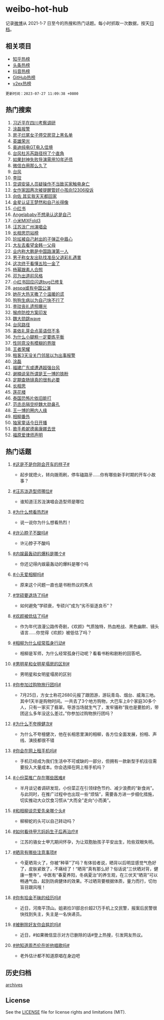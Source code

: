 # weibo-hot-hub

记录[微博](https://www.weibo.com)从 2021-1-7 日至今的热搜和热门话题。每小时抓取一次数据，按天[归档](archives)。

## 相关项目

- [知乎热榜](https://github.com/lonnyzhang423/zhihu-hot-hub)
- [头条热榜](https://github.com/lonnyzhang423/toutiao-hot-hub)
- [抖音热榜](https://github.com/lonnyzhang423/douyin-hot-hub)
- [GitHub热榜](https://github.com/lonnyzhang423/github-hot-hub)
- [v2ex热榜](https://github.com/lonnyzhang423/v2ex-hot-hub)


`更新时间：2023-07-27 11:09:38 +0800`

## 热门搜索

1. [习近平在四川考察调研](https://m.weibo.cn/search?containerid=100103type%3D1%26t%3D10%26q%3D%23%E4%B9%A0%E8%BF%91%E5%B9%B3%E5%9C%A8%E5%9B%9B%E5%B7%9D%E8%80%83%E5%AF%9F%E8%B0%83%E7%A0%94%23&stream_entry_id=51&isnewpage=1&extparam=seat%3D1%26stream_entry_id%3D51%26dgr%3D0%26c_type%3D51%26pos%3D0%26filter_type%3Drealtimehot%26cate%3D10103%26display_time%3D1690427376%26pre_seqid%3D169042737641591811231&luicode=10000011&lfid=106003type%253D25%2526t%253D3%2526disable_hot%253D1%2526filter_type%253Drealtimehot)
1. [涂磊报警](https://m.weibo.cn/search?containerid=100103type%3D1%26t%3D10%26q%3D%23%E6%B6%82%E7%A3%8A%E6%8A%A5%E8%AD%A6%23&stream_entry_id=31&isnewpage=1&extparam=seat%3D1%26lcate%3D5001%26flag%3D1%26band_rank%3D1%26filter_type%3Drealtimehot%26q%3D%2523%25E6%25B6%2582%25E7%25A3%258A%25E6%258A%25A5%25E8%25AD%25A6%2523%26dgr%3D0%26c_type%3D31%26stream_entry_id%3D31%26pos%3D0%26realpos%3D1%26cate%3D5001%26display_time%3D1690427376%26pre_seqid%3D169042737641591811231&luicode=10000011&lfid=106003type%253D25%2526t%253D3%2526disable_hot%253D1%2526filter_type%253Drealtimehot)
1. [房子烂尾女子停交房贷上黑名单](https://m.weibo.cn/search?containerid=100103type%3D1%26t%3D10%26q%3D%23%E6%88%BF%E5%AD%90%E7%83%82%E5%B0%BE%E5%A5%B3%E5%AD%90%E5%81%9C%E4%BA%A4%E6%88%BF%E8%B4%B7%E4%B8%8A%E9%BB%91%E5%90%8D%E5%8D%95%23&stream_entry_id=31&isnewpage=1&extparam=seat%3D1%26lcate%3D5001%26flag%3D2%26band_rank%3D2%26filter_type%3Drealtimehot%26q%3D%2523%25E6%2588%25BF%25E5%25AD%2590%25E7%2583%2582%25E5%25B0%25BE%25E5%25A5%25B3%25E5%25AD%2590%25E5%2581%259C%25E4%25BA%25A4%25E6%2588%25BF%25E8%25B4%25B7%25E4%25B8%258A%25E9%25BB%2591%25E5%2590%258D%25E5%258D%2595%2523%26dgr%3D0%26c_type%3D31%26stream_entry_id%3D31%26pos%3D1%26realpos%3D2%26cate%3D5001%26display_time%3D1690427376%26pre_seqid%3D169042737641591811231&luicode=10000011&lfid=106003type%253D25%2526t%253D3%2526disable_hot%253D1%2526filter_type%253Drealtimehot)
1. [英雄荣光](https://m.weibo.cn/search?containerid=100103type%3D1%26t%3D10%26q%3D%23%E8%8B%B1%E9%9B%84%E8%8D%A3%E5%85%89%23&stream_entry_id=31&isnewpage=1&extparam=seat%3D1%26lcate%3D5001%26flag%3D1%26band_rank%3D3%26filter_type%3Drealtimehot%26q%3D%2523%25E8%258B%25B1%25E9%259B%2584%25E8%258D%25A3%25E5%2585%2589%2523%26dgr%3D0%26c_type%3D31%26stream_entry_id%3D31%26pos%3D2%26realpos%3D3%26cate%3D5001%26display_time%3D1690427376%26pre_seqid%3D169042737641591811231&luicode=10000011&lfid=106003type%253D25%2526t%253D3%2526disable_hot%253D1%2526filter_type%253Drealtimehot)
1. [奥迪纯电GT电入佳境](https://m.weibo.cn/search?containerid=100103type%3D1%26t%3D10%26q%3D%23%E5%A5%A5%E8%BF%AA%E7%BA%AF%E7%94%B5GT%E7%94%B5%E5%85%A5%E4%BD%B3%E5%A2%83%23&stream_entry_id=31&isnewpage=1&extparam=seat%3D1%26lcate%3D5001%26band_rank%3D4%26filter_type%3Drealtimehot%26is_ad_pos%3D1%26topic_ad%3D1%26dgr%3D0%26stream_entry_id%3D31%26q%3D%2523%25E5%25A5%25A5%25E8%25BF%25AA%25E7%25BA%25AF%25E7%2594%25B5GT%25E7%2594%25B5%25E5%2585%25A5%25E4%25BD%25B3%25E5%25A2%2583%2523%26c_type%3D31%26pos%3D3%26adid%3D197632%26cate%3D5001%26display_time%3D1690427376%26pre_seqid%3D169042737641591811231&luicode=10000011&lfid=106003type%253D25%2526t%253D3%2526disable_hot%253D1%2526filter_type%253Drealtimehot)
1. [台风杜苏芮路径拐了个直角](https://m.weibo.cn/search?containerid=100103type%3D1%26t%3D10%26q%3D%23%E5%8F%B0%E9%A3%8E%E6%9D%9C%E8%8B%8F%E8%8A%AE%E8%B7%AF%E5%BE%84%E6%8B%90%E4%BA%86%E4%B8%AA%E7%9B%B4%E8%A7%92%23&stream_entry_id=31&isnewpage=1&extparam=seat%3D1%26lcate%3D5001%26flag%3D2%26band_rank%3D4%26filter_type%3Drealtimehot%26q%3D%2523%25E5%258F%25B0%25E9%25A3%258E%25E6%259D%259C%25E8%258B%258F%25E8%258A%25AE%25E8%25B7%25AF%25E5%25BE%2584%25E6%258B%2590%25E4%25BA%2586%25E4%25B8%25AA%25E7%259B%25B4%25E8%25A7%2592%2523%26dgr%3D0%26c_type%3D31%26stream_entry_id%3D31%26pos%3D4%26realpos%3D4%26cate%3D5001%26display_time%3D1690427376%26pre_seqid%3D169042737641591811231&luicode=10000011&lfid=106003type%253D25%2526t%253D3%2526disable_hot%253D1%2526filter_type%253Drealtimehot)
1. [如果封神失败导演需用10年还债](https://m.weibo.cn/search?containerid=100103type%3D1%26t%3D10%26q%3D%23%E5%A6%82%E6%9E%9C%E5%B0%81%E7%A5%9E%E5%A4%B1%E8%B4%A5%E5%AF%BC%E6%BC%94%E9%9C%80%E7%94%A810%E5%B9%B4%E8%BF%98%E5%80%BA%23&stream_entry_id=31&isnewpage=1&extparam=seat%3D1%26lcate%3D5001%26flag%3D2%26band_rank%3D5%26filter_type%3Drealtimehot%26q%3D%2523%25E5%25A6%2582%25E6%259E%259C%25E5%25B0%2581%25E7%25A5%259E%25E5%25A4%25B1%25E8%25B4%25A5%25E5%25AF%25BC%25E6%25BC%2594%25E9%259C%2580%25E7%2594%25A810%25E5%25B9%25B4%25E8%25BF%2598%25E5%2580%25BA%2523%26dgr%3D0%26c_type%3D31%26stream_entry_id%3D31%26pos%3D5%26realpos%3D5%26cate%3D5001%26display_time%3D1690427376%26pre_seqid%3D169042737641591811231&luicode=10000011&lfid=106003type%253D25%2526t%253D3%2526disable_hot%253D1%2526filter_type%253Drealtimehot)
1. [微信白用那么久了](https://m.weibo.cn/search?containerid=100103type%3D1%26t%3D10%26q%3D%E5%BE%AE%E4%BF%A1%E7%99%BD%E7%94%A8%E9%82%A3%E4%B9%88%E4%B9%85%E4%BA%86&stream_entry_id=31&isnewpage=1&extparam=seat%3D1%26lcate%3D5001%26flag%3D16%26band_rank%3D6%26filter_type%3Drealtimehot%26q%3D%25E5%25BE%25AE%25E4%25BF%25A1%25E7%2599%25BD%25E7%2594%25A8%25E9%2582%25A3%25E4%25B9%2588%25E4%25B9%2585%25E4%25BA%2586%26dgr%3D0%26c_type%3D31%26stream_entry_id%3D31%26pos%3D6%26realpos%3D6%26cate%3D5001%26display_time%3D1690427376%26pre_seqid%3D169042737641591811231&luicode=10000011&lfid=106003type%253D25%2526t%253D3%2526disable_hot%253D1%2526filter_type%253Drealtimehot)
1. [台风](https://m.weibo.cn/search?containerid=100103type%3D1%26t%3D10%26q%3D%E5%8F%B0%E9%A3%8E&stream_entry_id=31&isnewpage=1&extparam=seat%3D1%26lcate%3D5001%26flag%3D16%26band_rank%3D7%26filter_type%3Drealtimehot%26q%3D%25E5%258F%25B0%25E9%25A3%258E%26dgr%3D0%26c_type%3D31%26stream_entry_id%3D31%26pos%3D7%26realpos%3D7%26cate%3D5001%26display_time%3D1690427376%26pre_seqid%3D169042737641591811231&luicode=10000011&lfid=106003type%253D25%2526t%253D3%2526disable_hot%253D1%2526filter_type%253Drealtimehot)
1. [李玟](https://m.weibo.cn/search?containerid=100103type%3D1%26t%3D10%26q%3D%E6%9D%8E%E7%8E%9F&stream_entry_id=31&isnewpage=1&extparam=seat%3D1%26lcate%3D5001%26flag%3D2%26band_rank%3D8%26filter_type%3Drealtimehot%26q%3D%25E6%259D%258E%25E7%258E%259F%26dgr%3D0%26c_type%3D31%26stream_entry_id%3D31%26pos%3D8%26realpos%3D8%26cate%3D5001%26display_time%3D1690427376%26pre_seqid%3D169042737641591811231&luicode=10000011&lfid=106003type%253D25%2526t%253D3%2526disable_hot%253D1%2526filter_type%253Drealtimehot)
1. [空调安装人员疑操作不当致买家触电身亡](https://m.weibo.cn/search?containerid=100103type%3D1%26t%3D10%26q%3D%23%E7%A9%BA%E8%B0%83%E5%AE%89%E8%A3%85%E4%BA%BA%E5%91%98%E7%96%91%E6%93%8D%E4%BD%9C%E4%B8%8D%E5%BD%93%E8%87%B4%E4%B9%B0%E5%AE%B6%E8%A7%A6%E7%94%B5%E8%BA%AB%E4%BA%A1%23&stream_entry_id=31&isnewpage=1&extparam=seat%3D1%26lcate%3D5001%26flag%3D0%26band_rank%3D9%26filter_type%3Drealtimehot%26q%3D%2523%25E7%25A9%25BA%25E8%25B0%2583%25E5%25AE%2589%25E8%25A3%2585%25E4%25BA%25BA%25E5%2591%2598%25E7%2596%2591%25E6%2593%258D%25E4%25BD%259C%25E4%25B8%258D%25E5%25BD%2593%25E8%2587%25B4%25E4%25B9%25B0%25E5%25AE%25B6%25E8%25A7%25A6%25E7%2594%25B5%25E8%25BA%25AB%25E4%25BA%25A1%2523%26dgr%3D0%26c_type%3D31%26stream_entry_id%3D31%26pos%3D9%26realpos%3D9%26cate%3D5001%26display_time%3D1690427376%26pre_seqid%3D169042737641591811231&luicode=10000011&lfid=106003type%253D25%2526t%253D3%2526disable_hot%253D1%2526filter_type%253Drealtimehot)
1. [女作家因两次被提醒管好小孩向12306投诉](https://m.weibo.cn/search?containerid=100103type%3D1%26t%3D10%26q%3D%23%E5%A5%B3%E4%BD%9C%E5%AE%B6%E5%9B%A0%E4%B8%A4%E6%AC%A1%E8%A2%AB%E6%8F%90%E9%86%92%E7%AE%A1%E5%A5%BD%E5%B0%8F%E5%AD%A9%E5%90%9112306%E6%8A%95%E8%AF%89%23&stream_entry_id=31&isnewpage=1&extparam=seat%3D1%26lcate%3D5001%26flag%3D0%26band_rank%3D10%26filter_type%3Drealtimehot%26q%3D%2523%25E5%25A5%25B3%25E4%25BD%259C%25E5%25AE%25B6%25E5%259B%25A0%25E4%25B8%25A4%25E6%25AC%25A1%25E8%25A2%25AB%25E6%258F%2590%25E9%2586%2592%25E7%25AE%25A1%25E5%25A5%25BD%25E5%25B0%258F%25E5%25AD%25A9%25E5%2590%259112306%25E6%258A%2595%25E8%25AF%2589%2523%26dgr%3D0%26c_type%3D31%26stream_entry_id%3D31%26pos%3D10%26realpos%3D10%26cate%3D5001%26display_time%3D1690427376%26pre_seqid%3D169042737641591811231&luicode=10000011&lfid=106003type%253D25%2526t%253D3%2526disable_hot%253D1%2526filter_type%253Drealtimehot)
1. [向佐 其实我天天都回家](https://m.weibo.cn/search?containerid=100103type%3D1%26t%3D10%26q%3D%E5%90%91%E4%BD%90+%E5%85%B6%E5%AE%9E%E6%88%91%E5%A4%A9%E5%A4%A9%E9%83%BD%E5%9B%9E%E5%AE%B6&stream_entry_id=31&isnewpage=1&extparam=seat%3D1%26lcate%3D5001%26flag%3D1%26band_rank%3D11%26filter_type%3Drealtimehot%26q%3D%25E5%2590%2591%25E4%25BD%2590%2520%25E5%2585%25B6%25E5%25AE%259E%25E6%2588%2591%25E5%25A4%25A9%25E5%25A4%25A9%25E9%2583%25BD%25E5%259B%259E%25E5%25AE%25B6%26dgr%3D0%26c_type%3D31%26stream_entry_id%3D31%26pos%3D11%26realpos%3D11%26cate%3D5001%26display_time%3D1690427376%26pre_seqid%3D169042737641591811231&luicode=10000011&lfid=106003type%253D25%2526t%253D3%2526disable_hot%253D1%2526filter_type%253Drealtimehot)
1. [金星认证王楚然和自己长得像](https://m.weibo.cn/search?containerid=100103type%3D1%26t%3D10%26q%3D%23%E9%87%91%E6%98%9F%E8%AE%A4%E8%AF%81%E7%8E%8B%E6%A5%9A%E7%84%B6%E5%92%8C%E8%87%AA%E5%B7%B1%E9%95%BF%E5%BE%97%E5%83%8F%23&stream_entry_id=31&isnewpage=1&extparam=seat%3D1%26lcate%3D5001%26flag%3D2%26band_rank%3D12%26filter_type%3Drealtimehot%26q%3D%2523%25E9%2587%2591%25E6%2598%259F%25E8%25AE%25A4%25E8%25AF%2581%25E7%258E%258B%25E6%25A5%259A%25E7%2584%25B6%25E5%2592%258C%25E8%2587%25AA%25E5%25B7%25B1%25E9%2595%25BF%25E5%25BE%2597%25E5%2583%258F%2523%26dgr%3D0%26c_type%3D31%26stream_entry_id%3D31%26pos%3D12%26realpos%3D12%26cate%3D5001%26display_time%3D1690427376%26pre_seqid%3D169042737641591811231&luicode=10000011&lfid=106003type%253D25%2526t%253D3%2526disable_hot%253D1%2526filter_type%253Drealtimehot)
1. [小红书](https://m.weibo.cn/search?containerid=100103type%3D1%26t%3D10%26q%3D%E5%B0%8F%E7%BA%A2%E4%B9%A6&stream_entry_id=31&isnewpage=1&extparam=seat%3D1%26lcate%3D5001%26flag%3D0%26band_rank%3D13%26filter_type%3Drealtimehot%26q%3D%25E5%25B0%258F%25E7%25BA%25A2%25E4%25B9%25A6%26dgr%3D0%26c_type%3D31%26stream_entry_id%3D31%26pos%3D13%26realpos%3D13%26cate%3D5001%26display_time%3D1690427376%26pre_seqid%3D169042737641591811231&luicode=10000011&lfid=106003type%253D25%2526t%253D3%2526disable_hot%253D1%2526filter_type%253Drealtimehot)
1. [Angelababy不想承认这是自己](https://m.weibo.cn/search?containerid=100103type%3D1%26t%3D10%26q%3D%23Angelababy%E4%B8%8D%E6%83%B3%E6%89%BF%E8%AE%A4%E8%BF%99%E6%98%AF%E8%87%AA%E5%B7%B1%23&stream_entry_id=31&isnewpage=1&extparam=seat%3D1%26lcate%3D5001%26flag%3D2%26band_rank%3D14%26filter_type%3Drealtimehot%26q%3D%2523Angelababy%25E4%25B8%258D%25E6%2583%25B3%25E6%2589%25BF%25E8%25AE%25A4%25E8%25BF%2599%25E6%2598%25AF%25E8%2587%25AA%25E5%25B7%25B1%2523%26dgr%3D0%26c_type%3D31%26stream_entry_id%3D31%26pos%3D14%26realpos%3D14%26cate%3D5001%26display_time%3D1690427376%26pre_seqid%3D169042737641591811231&luicode=10000011&lfid=106003type%253D25%2526t%253D3%2526disable_hot%253D1%2526filter_type%253Drealtimehot)
1. [小米MIXFold3](https://m.weibo.cn/search?containerid=100103type%3D1%26t%3D10%26q%3D%23%E5%B0%8F%E7%B1%B3MIXFold3%23&stream_entry_id=31&isnewpage=1&extparam=seat%3D1%26lcate%3D5001%26flag%3D0%26band_rank%3D15%26filter_type%3Drealtimehot%26q%3D%2523%25E5%25B0%258F%25E7%25B1%25B3MIXFold3%2523%26dgr%3D0%26c_type%3D31%26stream_entry_id%3D31%26adid%3D197623%26pos%3D15%26realpos%3D15%26cate%3D5001%26display_time%3D1690427376%26pre_seqid%3D169042737641591811231&luicode=10000011&lfid=106003type%253D25%2526t%253D3%2526disable_hot%253D1%2526filter_type%253Drealtimehot)
1. [汪苏泷广州演唱会](https://m.weibo.cn/search?containerid=100103type%3D1%26t%3D10%26q%3D%E6%B1%AA%E8%8B%8F%E6%B3%B7%E5%B9%BF%E5%B7%9E%E6%BC%94%E5%94%B1%E4%BC%9A&stream_entry_id=31&isnewpage=1&extparam=seat%3D1%26lcate%3D5001%26flag%3D1%26band_rank%3D16%26filter_type%3Drealtimehot%26q%3D%25E6%25B1%25AA%25E8%258B%258F%25E6%25B3%25B7%25E5%25B9%25BF%25E5%25B7%259E%25E6%25BC%2594%25E5%2594%25B1%25E4%25BC%259A%26dgr%3D0%26c_type%3D31%26stream_entry_id%3D31%26pos%3D16%26realpos%3D16%26cate%3D5001%26display_time%3D1690427376%26pre_seqid%3D169042737641591811231&luicode=10000011&lfid=106003type%253D25%2526t%253D3%2526disable_hot%253D1%2526filter_type%253Drealtimehot)
1. [长相思罚站榜](https://m.weibo.cn/search?containerid=100103type%3D1%26t%3D10%26q%3D%E9%95%BF%E7%9B%B8%E6%80%9D%E7%BD%9A%E7%AB%99%E6%A6%9C&stream_entry_id=31&isnewpage=1&extparam=seat%3D1%26lcate%3D5001%26flag%3D1%26band_rank%3D17%26filter_type%3Drealtimehot%26q%3D%25E9%2595%25BF%25E7%259B%25B8%25E6%2580%259D%25E7%25BD%259A%25E7%25AB%2599%25E6%25A6%259C%26dgr%3D0%26c_type%3D31%26stream_entry_id%3D31%26pos%3D17%26realpos%3D17%26cate%3D5001%26display_time%3D1690427376%26pre_seqid%3D169042737641591811231&luicode=10000011&lfid=106003type%253D25%2526t%253D3%2526disable_hot%253D1%2526filter_type%253Drealtimehot)
1. [玱玹被自己射出的子弹正中眉心](https://m.weibo.cn/search?containerid=100103type%3D1%26t%3D10%26q%3D%E7%8E%B1%E7%8E%B9%E8%A2%AB%E8%87%AA%E5%B7%B1%E5%B0%84%E5%87%BA%E7%9A%84%E5%AD%90%E5%BC%B9%E6%AD%A3%E4%B8%AD%E7%9C%89%E5%BF%83&stream_entry_id=31&isnewpage=1&extparam=seat%3D1%26lcate%3D5001%26flag%3D0%26band_rank%3D18%26filter_type%3Drealtimehot%26q%3D%25E7%258E%25B1%25E7%258E%25B9%25E8%25A2%25AB%25E8%2587%25AA%25E5%25B7%25B1%25E5%25B0%2584%25E5%2587%25BA%25E7%259A%2584%25E5%25AD%2590%25E5%25BC%25B9%25E6%25AD%25A3%25E4%25B8%25AD%25E7%259C%2589%25E5%25BF%2583%26dgr%3D0%26c_type%3D31%26stream_entry_id%3D31%26pos%3D18%26realpos%3D18%26cate%3D5001%26display_time%3D1690427376%26pre_seqid%3D169042737641591811231&luicode=10000011&lfid=106003type%253D25%2526t%253D3%2526disable_hot%253D1%2526filter_type%253Drealtimehot)
1. [大左去看望金韩一父母](https://m.weibo.cn/search?containerid=100103type%3D1%26t%3D10%26q%3D%23%E5%A4%A7%E5%B7%A6%E5%8E%BB%E7%9C%8B%E6%9C%9B%E9%87%91%E9%9F%A9%E4%B8%80%E7%88%B6%E6%AF%8D%23&stream_entry_id=31&isnewpage=1&extparam=seat%3D1%26lcate%3D5001%26flag%3D1%26band_rank%3D19%26filter_type%3Drealtimehot%26q%3D%2523%25E5%25A4%25A7%25E5%25B7%25A6%25E5%258E%25BB%25E7%259C%258B%25E6%259C%259B%25E9%2587%2591%25E9%259F%25A9%25E4%25B8%2580%25E7%2588%25B6%25E6%25AF%258D%2523%26dgr%3D0%26c_type%3D31%26stream_entry_id%3D31%26pos%3D19%26realpos%3D19%26cate%3D5001%26display_time%3D1690427376%26pre_seqid%3D169042737641591811231&luicode=10000011&lfid=106003type%253D25%2526t%253D3%2526disable_hot%253D1%2526filter_type%253Drealtimehot)
1. [业内称大鹏是中国路演第一人](https://m.weibo.cn/search?containerid=100103type%3D1%26t%3D10%26q%3D%23%E4%B8%9A%E5%86%85%E7%A7%B0%E5%A4%A7%E9%B9%8F%E6%98%AF%E4%B8%AD%E5%9B%BD%E8%B7%AF%E6%BC%94%E7%AC%AC%E4%B8%80%E4%BA%BA%23&stream_entry_id=31&isnewpage=1&extparam=seat%3D1%26lcate%3D5001%26flag%3D1%26band_rank%3D20%26filter_type%3Drealtimehot%26q%3D%2523%25E4%25B8%259A%25E5%2586%2585%25E7%25A7%25B0%25E5%25A4%25A7%25E9%25B9%258F%25E6%2598%25AF%25E4%25B8%25AD%25E5%259B%25BD%25E8%25B7%25AF%25E6%25BC%2594%25E7%25AC%25AC%25E4%25B8%2580%25E4%25BA%25BA%2523%26dgr%3D0%26c_type%3D31%26stream_entry_id%3D31%26pos%3D20%26realpos%3D20%26cate%3D5001%26display_time%3D1690427376%26pre_seqid%3D169042737641591811231&luicode=10000011&lfid=106003type%253D25%2526t%253D3%2526disable_hot%253D1%2526filter_type%253Drealtimehot)
1. [男子称女友出轨找准岳父退彩礼遇害](https://m.weibo.cn/search?containerid=100103type%3D1%26t%3D10%26q%3D%23%E7%94%B7%E5%AD%90%E7%A7%B0%E5%A5%B3%E5%8F%8B%E5%87%BA%E8%BD%A8%E6%89%BE%E5%87%86%E5%B2%B3%E7%88%B6%E9%80%80%E5%BD%A9%E7%A4%BC%E9%81%87%E5%AE%B3%23&stream_entry_id=31&isnewpage=1&extparam=seat%3D1%26lcate%3D5001%26flag%3D1%26band_rank%3D21%26filter_type%3Drealtimehot%26q%3D%2523%25E7%2594%25B7%25E5%25AD%2590%25E7%25A7%25B0%25E5%25A5%25B3%25E5%258F%258B%25E5%2587%25BA%25E8%25BD%25A8%25E6%2589%25BE%25E5%2587%2586%25E5%25B2%25B3%25E7%2588%25B6%25E9%2580%2580%25E5%25BD%25A9%25E7%25A4%25BC%25E9%2581%2587%25E5%25AE%25B3%2523%26dgr%3D0%26c_type%3D31%26stream_entry_id%3D31%26pos%3D21%26realpos%3D21%26cate%3D5001%26display_time%3D1690427376%26pre_seqid%3D169042737641591811231&luicode=10000011&lfid=106003type%253D25%2526t%253D3%2526disable_hot%253D1%2526filter_type%253Drealtimehot)
1. [这次终于看懂五险一金了](https://m.weibo.cn/search?containerid=100103type%3D1%26t%3D10%26q%3D%E8%BF%99%E6%AC%A1%E7%BB%88%E4%BA%8E%E7%9C%8B%E6%87%82%E4%BA%94%E9%99%A9%E4%B8%80%E9%87%91%E4%BA%86&stream_entry_id=31&isnewpage=1&extparam=seat%3D1%26lcate%3D5001%26flag%3D0%26band_rank%3D22%26filter_type%3Drealtimehot%26q%3D%25E8%25BF%2599%25E6%25AC%25A1%25E7%25BB%2588%25E4%25BA%258E%25E7%259C%258B%25E6%2587%2582%25E4%25BA%2594%25E9%2599%25A9%25E4%25B8%2580%25E9%2587%2591%25E4%25BA%2586%26dgr%3D0%26c_type%3D31%26stream_entry_id%3D31%26pos%3D22%26realpos%3D22%26cate%3D5001%26display_time%3D1690427376%26pre_seqid%3D169042737641591811231&luicode=10000011&lfid=106003type%253D25%2526t%253D3%2526disable_hot%253D1%2526filter_type%253Drealtimehot)
1. [杨幂跟素人合照](https://m.weibo.cn/search?containerid=100103type%3D1%26t%3D10%26q%3D%23%E6%9D%A8%E5%B9%82%E8%B7%9F%E7%B4%A0%E4%BA%BA%E5%90%88%E7%85%A7%23&stream_entry_id=31&isnewpage=1&extparam=seat%3D1%26lcate%3D5001%26flag%3D1%26band_rank%3D23%26filter_type%3Drealtimehot%26q%3D%2523%25E6%259D%25A8%25E5%25B9%2582%25E8%25B7%259F%25E7%25B4%25A0%25E4%25BA%25BA%25E5%2590%2588%25E7%2585%25A7%2523%26dgr%3D0%26c_type%3D31%26stream_entry_id%3D31%26pos%3D23%26realpos%3D23%26cate%3D5001%26display_time%3D1690427376%26pre_seqid%3D169042737641591811231&luicode=10000011&lfid=106003type%253D25%2526t%253D3%2526disable_hot%253D1%2526filter_type%253Drealtimehot)
1. [邓为出道前风格](https://m.weibo.cn/search?containerid=100103type%3D1%26t%3D10%26q%3D%23%E9%82%93%E4%B8%BA%E5%87%BA%E9%81%93%E5%89%8D%E9%A3%8E%E6%A0%BC%23&stream_entry_id=31&isnewpage=1&extparam=seat%3D1%26lcate%3D5001%26flag%3D1%26band_rank%3D24%26filter_type%3Drealtimehot%26q%3D%2523%25E9%2582%2593%25E4%25B8%25BA%25E5%2587%25BA%25E9%2581%2593%25E5%2589%258D%25E9%25A3%258E%25E6%25A0%25BC%2523%26dgr%3D0%26c_type%3D31%26stream_entry_id%3D31%26pos%3D24%26realpos%3D24%26cate%3D5001%26display_time%3D1690427376%26pre_seqid%3D169042737641591811231&luicode=10000011&lfid=106003type%253D25%2526t%253D3%2526disable_hot%253D1%2526filter_type%253Drealtimehot)
1. [小红书回应闪退bug已修复](https://m.weibo.cn/search?containerid=100103type%3D1%26t%3D10%26q%3D%23%E5%B0%8F%E7%BA%A2%E4%B9%A6%E5%9B%9E%E5%BA%94%E9%97%AA%E9%80%80bug%E5%B7%B2%E4%BF%AE%E5%A4%8D%23&stream_entry_id=31&isnewpage=1&extparam=seat%3D1%26lcate%3D5001%26flag%3D0%26band_rank%3D25%26filter_type%3Drealtimehot%26q%3D%2523%25E5%25B0%258F%25E7%25BA%25A2%25E4%25B9%25A6%25E5%259B%259E%25E5%25BA%2594%25E9%2597%25AA%25E9%2580%2580bug%25E5%25B7%25B2%25E4%25BF%25AE%25E5%25A4%258D%2523%26dgr%3D0%26c_type%3D31%26stream_entry_id%3D31%26pos%3D25%26realpos%3D25%26cate%3D5001%26display_time%3D1690427376%26pre_seqid%3D169042737641591811231&luicode=10000011&lfid=106003type%253D25%2526t%253D3%2526disable_hot%253D1%2526filter_type%253Drealtimehot)
1. [aespa或有中国公演](https://m.weibo.cn/search?containerid=100103type%3D1%26t%3D10%26q%3D%23aespa%E6%88%96%E6%9C%89%E4%B8%AD%E5%9B%BD%E5%85%AC%E6%BC%94%23&stream_entry_id=31&isnewpage=1&extparam=seat%3D1%26lcate%3D5001%26flag%3D1%26band_rank%3D26%26filter_type%3Drealtimehot%26q%3D%2523aespa%25E6%2588%2596%25E6%259C%2589%25E4%25B8%25AD%25E5%259B%25BD%25E5%2585%25AC%25E6%25BC%2594%2523%26dgr%3D0%26c_type%3D31%26stream_entry_id%3D31%26pos%3D26%26realpos%3D26%26cate%3D5001%26display_time%3D1690427376%26pre_seqid%3D169042737641591811231&luicode=10000011&lfid=106003type%253D25%2526t%253D3%2526disable_hot%253D1%2526filter_type%253Drealtimehot)
1. [她在大热天撒了个温暖的谎](https://m.weibo.cn/search?containerid=100103type%3D1%26t%3D10%26q%3D%23%E5%A5%B9%E5%9C%A8%E5%A4%A7%E7%83%AD%E5%A4%A9%E6%92%92%E4%BA%86%E4%B8%AA%E6%B8%A9%E6%9A%96%E7%9A%84%E8%B0%8E%23&stream_entry_id=31&isnewpage=1&extparam=seat%3D1%26lcate%3D5001%26flag%3D32768%26band_rank%3D27%26filter_type%3Drealtimehot%26q%3D%2523%25E5%25A5%25B9%25E5%259C%25A8%25E5%25A4%25A7%25E7%2583%25AD%25E5%25A4%25A9%25E6%2592%2592%25E4%25BA%2586%25E4%25B8%25AA%25E6%25B8%25A9%25E6%259A%2596%25E7%259A%2584%25E8%25B0%258E%2523%26dgr%3D0%26c_type%3D31%26stream_entry_id%3D31%26pos%3D27%26realpos%3D27%26cate%3D5001%26display_time%3D1690427376%26pre_seqid%3D169042737641591811231&luicode=10000011&lfid=106003type%253D25%2526t%253D3%2526disable_hot%253D1%2526filter_type%253Drealtimehot)
1. [狗狗生病以为自己快不行了](https://m.weibo.cn/search?containerid=100103type%3D1%26t%3D10%26q%3D%23%E7%8B%97%E7%8B%97%E7%94%9F%E7%97%85%E4%BB%A5%E4%B8%BA%E8%87%AA%E5%B7%B1%E5%BF%AB%E4%B8%8D%E8%A1%8C%E4%BA%86%23&stream_entry_id=31&isnewpage=1&extparam=seat%3D1%26lcate%3D5001%26flag%3D1%26band_rank%3D28%26filter_type%3Drealtimehot%26q%3D%2523%25E7%258B%2597%25E7%258B%2597%25E7%2594%259F%25E7%2597%2585%25E4%25BB%25A5%25E4%25B8%25BA%25E8%2587%25AA%25E5%25B7%25B1%25E5%25BF%25AB%25E4%25B8%258D%25E8%25A1%258C%25E4%25BA%2586%2523%26dgr%3D0%26c_type%3D31%26stream_entry_id%3D31%26pos%3D28%26realpos%3D28%26cate%3D5001%26display_time%3D1690427376%26pre_seqid%3D169042737641591811231&luicode=10000011&lfid=106003type%253D25%2526t%253D3%2526disable_hot%253D1%2526filter_type%253Drealtimehot)
1. [李玟丧礼遗照曝光](https://m.weibo.cn/search?containerid=100103type%3D1%26t%3D10%26q%3D%23%E6%9D%8E%E7%8E%9F%E4%B8%A7%E7%A4%BC%E9%81%97%E7%85%A7%E6%9B%9D%E5%85%89%23&stream_entry_id=31&isnewpage=1&extparam=seat%3D1%26lcate%3D5001%26flag%3D1%26band_rank%3D29%26filter_type%3Drealtimehot%26q%3D%2523%25E6%259D%258E%25E7%258E%259F%25E4%25B8%25A7%25E7%25A4%25BC%25E9%2581%2597%25E7%2585%25A7%25E6%259B%259D%25E5%2585%2589%2523%26dgr%3D0%26c_type%3D31%26stream_entry_id%3D31%26pos%3D29%26realpos%3D29%26cate%3D5001%26display_time%3D1690427376%26pre_seqid%3D169042737641591811231&luicode=10000011&lfid=106003type%253D25%2526t%253D3%2526disable_hot%253D1%2526filter_type%253Drealtimehot)
1. [猴痘防控方案印发](https://m.weibo.cn/search?containerid=100103type%3D1%26t%3D10%26q%3D%23%E7%8C%B4%E7%97%98%E9%98%B2%E6%8E%A7%E6%96%B9%E6%A1%88%E5%8D%B0%E5%8F%91%23&stream_entry_id=31&isnewpage=1&extparam=seat%3D1%26lcate%3D5001%26flag%3D1%26band_rank%3D30%26filter_type%3Drealtimehot%26q%3D%2523%25E7%258C%25B4%25E7%2597%2598%25E9%2598%25B2%25E6%258E%25A7%25E6%2596%25B9%25E6%25A1%2588%25E5%258D%25B0%25E5%258F%2591%2523%26dgr%3D0%26c_type%3D31%26stream_entry_id%3D31%26pos%3D30%26realpos%3D30%26cate%3D5001%26display_time%3D1690427376%26pre_seqid%3D169042737641591811231&luicode=10000011&lfid=106003type%253D25%2526t%253D3%2526disable_hot%253D1%2526filter_type%253Drealtimehot)
1. [魏大勋跳wave](https://m.weibo.cn/search?containerid=100103type%3D1%26t%3D10%26q%3D%23%E9%AD%8F%E5%A4%A7%E5%8B%8B%E8%B7%B3wave%23&stream_entry_id=31&isnewpage=1&extparam=seat%3D1%26lcate%3D5001%26flag%3D1%26band_rank%3D31%26filter_type%3Drealtimehot%26q%3D%2523%25E9%25AD%258F%25E5%25A4%25A7%25E5%258B%258B%25E8%25B7%25B3wave%2523%26dgr%3D0%26c_type%3D31%26stream_entry_id%3D31%26pos%3D31%26realpos%3D31%26cate%3D5001%26display_time%3D1690427376%26pre_seqid%3D169042737641591811231&luicode=10000011&lfid=106003type%253D25%2526t%253D3%2526disable_hot%253D1%2526filter_type%253Drealtimehot)
1. [台风路径](https://m.weibo.cn/search?containerid=100103type%3D1%26t%3D10%26q%3D%E5%8F%B0%E9%A3%8E%E8%B7%AF%E5%BE%84&stream_entry_id=31&isnewpage=1&extparam=seat%3D1%26lcate%3D5001%26flag%3D0%26band_rank%3D32%26filter_type%3Drealtimehot%26q%3D%25E5%258F%25B0%25E9%25A3%258E%25E8%25B7%25AF%25E5%25BE%2584%26dgr%3D0%26c_type%3D31%26stream_entry_id%3D31%26pos%3D32%26realpos%3D32%26cate%3D5001%26display_time%3D1690427376%26pre_seqid%3D169042737641591811231&luicode=10000011&lfid=106003type%253D25%2526t%253D3%2526disable_hot%253D1%2526filter_type%253Drealtimehot)
1. [美依礼芽会点英语但不多](https://m.weibo.cn/search?containerid=100103type%3D1%26t%3D10%26q%3D%23%E7%BE%8E%E4%BE%9D%E7%A4%BC%E8%8A%BD%E4%BC%9A%E7%82%B9%E8%8B%B1%E8%AF%AD%E4%BD%86%E4%B8%8D%E5%A4%9A%23&stream_entry_id=31&isnewpage=1&extparam=seat%3D1%26lcate%3D5001%26flag%3D1%26band_rank%3D33%26filter_type%3Drealtimehot%26q%3D%2523%25E7%25BE%258E%25E4%25BE%259D%25E7%25A4%25BC%25E8%258A%25BD%25E4%25BC%259A%25E7%2582%25B9%25E8%258B%25B1%25E8%25AF%25AD%25E4%25BD%2586%25E4%25B8%258D%25E5%25A4%259A%2523%26dgr%3D0%26c_type%3D31%26stream_entry_id%3D31%26pos%3D33%26realpos%3D33%26cate%3D5001%26display_time%3D1690427376%26pre_seqid%3D169042737641591811231&luicode=10000011&lfid=106003type%253D25%2526t%253D3%2526disable_hot%253D1%2526filter_type%253Drealtimehot)
1. [为什么小腿粗一定要练平衡](https://m.weibo.cn/search?containerid=100103type%3D1%26t%3D10%26q%3D%E4%B8%BA%E4%BB%80%E4%B9%88%E5%B0%8F%E8%85%BF%E7%B2%97%E4%B8%80%E5%AE%9A%E8%A6%81%E7%BB%83%E5%B9%B3%E8%A1%A1&stream_entry_id=31&isnewpage=1&extparam=seat%3D1%26lcate%3D5001%26flag%3D0%26band_rank%3D34%26filter_type%3Drealtimehot%26q%3D%25E4%25B8%25BA%25E4%25BB%2580%25E4%25B9%2588%25E5%25B0%258F%25E8%2585%25BF%25E7%25B2%2597%25E4%25B8%2580%25E5%25AE%259A%25E8%25A6%2581%25E7%25BB%2583%25E5%25B9%25B3%25E8%25A1%25A1%26dgr%3D0%26c_type%3D31%26stream_entry_id%3D31%26pos%3D34%26realpos%3D34%26cate%3D5001%26display_time%3D1690427376%26pre_seqid%3D169042737641591811231&luicode=10000011&lfid=106003type%253D25%2526t%253D3%2526disable_hot%253D1%2526filter_type%253Drealtimehot)
1. [性同意没有模糊的界限](https://m.weibo.cn/search?containerid=100103type%3D1%26t%3D10%26q%3D%23%E6%80%A7%E5%90%8C%E6%84%8F%E6%B2%A1%E6%9C%89%E6%A8%A1%E7%B3%8A%E7%9A%84%E7%95%8C%E9%99%90%23&stream_entry_id=31&isnewpage=1&extparam=seat%3D1%26lcate%3D5001%26flag%3D0%26band_rank%3D35%26filter_type%3Drealtimehot%26q%3D%2523%25E6%2580%25A7%25E5%2590%258C%25E6%2584%258F%25E6%25B2%25A1%25E6%259C%2589%25E6%25A8%25A1%25E7%25B3%258A%25E7%259A%2584%25E7%2595%258C%25E9%2599%2590%2523%26dgr%3D0%26c_type%3D31%26stream_entry_id%3D31%26pos%3D35%26realpos%3D35%26cate%3D5001%26display_time%3D1690427376%26pre_seqid%3D169042737641591811231&luicode=10000011&lfid=106003type%253D25%2526t%253D3%2526disable_hot%253D1%2526filter_type%253Drealtimehot)
1. [王者荣耀](https://m.weibo.cn/search?containerid=100103type%3D1%26t%3D10%26q%3D%E7%8E%8B%E8%80%85%E8%8D%A3%E8%80%80&stream_entry_id=31&isnewpage=1&extparam=seat%3D1%26lcate%3D5001%26flag%3D1%26band_rank%3D36%26filter_type%3Drealtimehot%26q%3D%25E7%258E%258B%25E8%2580%2585%25E8%258D%25A3%25E8%2580%2580%26dgr%3D0%26c_type%3D31%26stream_entry_id%3D31%26pos%3D36%26realpos%3D36%26cate%3D5001%26display_time%3D1690427376%26pre_seqid%3D169042737641591811231&luicode=10000011&lfid=106003type%253D25%2526t%253D3%2526disable_hot%253D1%2526filter_type%253Drealtimehot)
1. [租客3天没关门邻居以为出事报警](https://m.weibo.cn/search?containerid=100103type%3D1%26t%3D10%26q%3D%23%E7%A7%9F%E5%AE%A23%E5%A4%A9%E6%B2%A1%E5%85%B3%E9%97%A8%E9%82%BB%E5%B1%85%E4%BB%A5%E4%B8%BA%E5%87%BA%E4%BA%8B%E6%8A%A5%E8%AD%A6%23&stream_entry_id=31&isnewpage=1&extparam=seat%3D1%26lcate%3D5001%26flag%3D32768%26band_rank%3D37%26filter_type%3Drealtimehot%26q%3D%2523%25E7%25A7%259F%25E5%25AE%25A23%25E5%25A4%25A9%25E6%25B2%25A1%25E5%2585%25B3%25E9%2597%25A8%25E9%2582%25BB%25E5%25B1%2585%25E4%25BB%25A5%25E4%25B8%25BA%25E5%2587%25BA%25E4%25BA%258B%25E6%258A%25A5%25E8%25AD%25A6%2523%26dgr%3D0%26c_type%3D31%26stream_entry_id%3D31%26pos%3D37%26realpos%3D37%26cate%3D5001%26display_time%3D1690427376%26pre_seqid%3D169042737641591811231&luicode=10000011&lfid=106003type%253D25%2526t%253D3%2526disable_hot%253D1%2526filter_type%253Drealtimehot)
1. [涂磊](https://m.weibo.cn/search?containerid=100103type%3D1%26t%3D10%26q%3D%E6%B6%82%E7%A3%8A&stream_entry_id=31&isnewpage=1&extparam=seat%3D1%26lcate%3D5001%26flag%3D0%26band_rank%3D38%26filter_type%3Drealtimehot%26q%3D%25E6%25B6%2582%25E7%25A3%258A%26dgr%3D0%26c_type%3D31%26stream_entry_id%3D31%26pos%3D38%26realpos%3D38%26cate%3D5001%26display_time%3D1690427376%26pre_seqid%3D169042737641591811231&luicode=10000011&lfid=106003type%253D25%2526t%253D3%2526disable_hot%253D1%2526filter_type%253Drealtimehot)
1. [福建广东或遭遇超强台风](https://m.weibo.cn/search?containerid=100103type%3D1%26t%3D10%26q%3D%23%E7%A6%8F%E5%BB%BA%E5%B9%BF%E4%B8%9C%E6%88%96%E9%81%AD%E9%81%87%E8%B6%85%E5%BC%BA%E5%8F%B0%E9%A3%8E%23&stream_entry_id=31&isnewpage=1&extparam=seat%3D1%26lcate%3D5001%26flag%3D0%26band_rank%3D39%26filter_type%3Drealtimehot%26q%3D%2523%25E7%25A6%258F%25E5%25BB%25BA%25E5%25B9%25BF%25E4%25B8%259C%25E6%2588%2596%25E9%2581%25AD%25E9%2581%2587%25E8%25B6%2585%25E5%25BC%25BA%25E5%258F%25B0%25E9%25A3%258E%2523%26dgr%3D0%26c_type%3D31%26stream_entry_id%3D31%26pos%3D39%26realpos%3D39%26cate%3D5001%26display_time%3D1690427376%26pre_seqid%3D169042737641591811231&luicode=10000011&lfid=106003type%253D25%2526t%253D3%2526disable_hot%253D1%2526filter_type%253Drealtimehot)
1. [谢楠说吴所谓是王一博的铁粉](https://m.weibo.cn/search?containerid=100103type%3D1%26t%3D10%26q%3D%23%E8%B0%A2%E6%A5%A0%E8%AF%B4%E5%90%B4%E6%89%80%E8%B0%93%E6%98%AF%E7%8E%8B%E4%B8%80%E5%8D%9A%E7%9A%84%E9%93%81%E7%B2%89%23&stream_entry_id=31&isnewpage=1&extparam=seat%3D1%26lcate%3D5001%26flag%3D0%26band_rank%3D40%26filter_type%3Drealtimehot%26q%3D%2523%25E8%25B0%25A2%25E6%25A5%25A0%25E8%25AF%25B4%25E5%2590%25B4%25E6%2589%2580%25E8%25B0%2593%25E6%2598%25AF%25E7%258E%258B%25E4%25B8%2580%25E5%258D%259A%25E7%259A%2584%25E9%2593%2581%25E7%25B2%2589%2523%26dgr%3D0%26c_type%3D31%26stream_entry_id%3D31%26pos%3D40%26realpos%3D40%26cate%3D5001%26display_time%3D1690427376%26pre_seqid%3D169042737641591811231&luicode=10000011&lfid=106003type%253D25%2526t%253D3%2526disable_hot%253D1%2526filter_type%253Drealtimehot)
1. [定期查肠镜真的很有必要](https://m.weibo.cn/search?containerid=100103type%3D1%26t%3D10%26q%3D%23%E5%AE%9A%E6%9C%9F%E6%9F%A5%E8%82%A0%E9%95%9C%E7%9C%9F%E7%9A%84%E5%BE%88%E6%9C%89%E5%BF%85%E8%A6%81%23&stream_entry_id=31&isnewpage=1&extparam=seat%3D1%26lcate%3D5001%26flag%3D0%26band_rank%3D41%26filter_type%3Drealtimehot%26q%3D%2523%25E5%25AE%259A%25E6%259C%259F%25E6%259F%25A5%25E8%2582%25A0%25E9%2595%259C%25E7%259C%259F%25E7%259A%2584%25E5%25BE%2588%25E6%259C%2589%25E5%25BF%2585%25E8%25A6%2581%2523%26dgr%3D0%26c_type%3D31%26stream_entry_id%3D31%26pos%3D41%26realpos%3D41%26cate%3D5001%26display_time%3D1690427376%26pre_seqid%3D169042737641591811231&luicode=10000011&lfid=106003type%253D25%2526t%253D3%2526disable_hot%253D1%2526filter_type%253Drealtimehot)
1. [长相思](https://m.weibo.cn/search?containerid=100103type%3D1%26t%3D10%26q%3D%E9%95%BF%E7%9B%B8%E6%80%9D&stream_entry_id=31&isnewpage=1&extparam=seat%3D1%26lcate%3D5001%26flag%3D0%26band_rank%3D42%26filter_type%3Drealtimehot%26q%3D%25E9%2595%25BF%25E7%259B%25B8%25E6%2580%259D%26dgr%3D0%26c_type%3D31%26stream_entry_id%3D31%26pos%3D42%26realpos%3D42%26cate%3D5001%26display_time%3D1690427376%26pre_seqid%3D169042737641591811231&luicode=10000011&lfid=106003type%253D25%2526t%253D3%2526disable_hot%253D1%2526filter_type%253Drealtimehot)
1. [莲花楼](https://m.weibo.cn/search?containerid=100103type%3D1%26t%3D10%26q%3D%E8%8E%B2%E8%8A%B1%E6%A5%BC&stream_entry_id=31&isnewpage=1&extparam=seat%3D1%26lcate%3D5001%26flag%3D0%26band_rank%3D43%26filter_type%3Drealtimehot%26q%3D%25E8%258E%25B2%25E8%258A%25B1%25E6%25A5%25BC%26dgr%3D0%26c_type%3D31%26stream_entry_id%3D31%26pos%3D43%26realpos%3D43%26cate%3D5001%26display_time%3D1690427376%26pre_seqid%3D169042737641591811231&luicode=10000011&lfid=106003type%253D25%2526t%253D3%2526disable_hot%253D1%2526filter_type%253Drealtimehot)
1. [泰国恐怖片依旧能打](https://m.weibo.cn/search?containerid=100103type%3D1%26t%3D10%26q%3D%23%E6%B3%B0%E5%9B%BD%E6%81%90%E6%80%96%E7%89%87%E4%BE%9D%E6%97%A7%E8%83%BD%E6%89%93%23&stream_entry_id=31&isnewpage=1&extparam=seat%3D1%26lcate%3D5001%26flag%3D0%26band_rank%3D44%26filter_type%3Drealtimehot%26q%3D%2523%25E6%25B3%25B0%25E5%259B%25BD%25E6%2581%2590%25E6%2580%2596%25E7%2589%2587%25E4%25BE%259D%25E6%2597%25A7%25E8%2583%25BD%25E6%2589%2593%2523%26dgr%3D0%26c_type%3D31%26stream_entry_id%3D31%26pos%3D44%26realpos%3D44%26cate%3D5001%26display_time%3D1690427376%26pre_seqid%3D169042737641591811231&luicode=10000011&lfid=106003type%253D25%2526t%253D3%2526disable_hot%253D1%2526filter_type%253Drealtimehot)
1. [范丞丞隔空挖魏大勋鼻孔](https://m.weibo.cn/search?containerid=100103type%3D1%26t%3D10%26q%3D%23%E8%8C%83%E4%B8%9E%E4%B8%9E%E9%9A%94%E7%A9%BA%E6%8C%96%E9%AD%8F%E5%A4%A7%E5%8B%8B%E9%BC%BB%E5%AD%94%23&stream_entry_id=31&isnewpage=1&extparam=seat%3D1%26lcate%3D5001%26flag%3D1%26band_rank%3D45%26filter_type%3Drealtimehot%26q%3D%2523%25E8%258C%2583%25E4%25B8%259E%25E4%25B8%259E%25E9%259A%2594%25E7%25A9%25BA%25E6%258C%2596%25E9%25AD%258F%25E5%25A4%25A7%25E5%258B%258B%25E9%25BC%25BB%25E5%25AD%2594%2523%26dgr%3D0%26c_type%3D31%26stream_entry_id%3D31%26pos%3D45%26realpos%3D45%26cate%3D5001%26display_time%3D1690427376%26pre_seqid%3D169042737641591811231&luicode=10000011&lfid=106003type%253D25%2526t%253D3%2526disable_hot%253D1%2526filter_type%253Drealtimehot)
1. [王一博的圈内人缘](https://m.weibo.cn/search?containerid=100103type%3D1%26t%3D10%26q%3D%23%E7%8E%8B%E4%B8%80%E5%8D%9A%E7%9A%84%E5%9C%88%E5%86%85%E4%BA%BA%E7%BC%98%23&stream_entry_id=31&isnewpage=1&extparam=seat%3D1%26lcate%3D5001%26flag%3D0%26band_rank%3D46%26filter_type%3Drealtimehot%26q%3D%2523%25E7%258E%258B%25E4%25B8%2580%25E5%258D%259A%25E7%259A%2584%25E5%259C%2588%25E5%2586%2585%25E4%25BA%25BA%25E7%25BC%2598%2523%26dgr%3D0%26c_type%3D31%26stream_entry_id%3D31%26pos%3D46%26realpos%3D46%26cate%3D5001%26display_time%3D1690427376%26pre_seqid%3D169042737641591811231&luicode=10000011&lfid=106003type%253D25%2526t%253D3%2526disable_hot%253D1%2526filter_type%253Drealtimehot)
1. [相柳番外](https://m.weibo.cn/search?containerid=100103type%3D1%26t%3D10%26q%3D%23%E7%9B%B8%E6%9F%B3%E7%95%AA%E5%A4%96%23&stream_entry_id=31&isnewpage=1&extparam=seat%3D1%26lcate%3D5001%26flag%3D0%26band_rank%3D47%26filter_type%3Drealtimehot%26q%3D%2523%25E7%259B%25B8%25E6%259F%25B3%25E7%2595%25AA%25E5%25A4%2596%2523%26dgr%3D0%26c_type%3D31%26stream_entry_id%3D31%26pos%3D47%26realpos%3D47%26cate%3D5001%26display_time%3D1690427376%26pre_seqid%3D169042737641591811231&luicode=10000011&lfid=106003type%253D25%2526t%253D3%2526disable_hot%253D1%2526filter_type%253Drealtimehot)
1. [独家童话今日开播](https://m.weibo.cn/search?containerid=100103type%3D1%26t%3D10%26q%3D%23%E7%8B%AC%E5%AE%B6%E7%AB%A5%E8%AF%9D%E4%BB%8A%E6%97%A5%E5%BC%80%E6%92%AD%23&stream_entry_id=31&isnewpage=1&extparam=seat%3D1%26lcate%3D5001%26flag%3D1%26band_rank%3D48%26filter_type%3Drealtimehot%26q%3D%2523%25E7%258B%25AC%25E5%25AE%25B6%25E7%25AB%25A5%25E8%25AF%259D%25E4%25BB%258A%25E6%2597%25A5%25E5%25BC%2580%25E6%2592%25AD%2523%26dgr%3D0%26c_type%3D31%26stream_entry_id%3D31%26pos%3D48%26realpos%3D48%26cate%3D5001%26display_time%3D1690427376%26pre_seqid%3D169042737641591811231&luicode=10000011&lfid=106003type%253D25%2526t%253D3%2526disable_hot%253D1%2526filter_type%253Drealtimehot)
1. [歌手希妮德奥康娜去世](https://m.weibo.cn/search?containerid=100103type%3D1%26t%3D10%26q%3D%23%E6%AD%8C%E6%89%8B%E5%B8%8C%E5%A6%AE%E5%BE%B7%E5%A5%A5%E5%BA%B7%E5%A8%9C%E5%8E%BB%E4%B8%96%23&stream_entry_id=31&isnewpage=1&extparam=seat%3D1%26lcate%3D5001%26flag%3D0%26band_rank%3D49%26filter_type%3Drealtimehot%26q%3D%2523%25E6%25AD%258C%25E6%2589%258B%25E5%25B8%258C%25E5%25A6%25AE%25E5%25BE%25B7%25E5%25A5%25A5%25E5%25BA%25B7%25E5%25A8%259C%25E5%258E%25BB%25E4%25B8%2596%2523%26dgr%3D0%26c_type%3D31%26stream_entry_id%3D31%26pos%3D49%26realpos%3D49%26cate%3D5001%26display_time%3D1690427376%26pre_seqid%3D169042737641591811231&luicode=10000011&lfid=106003type%253D25%2526t%253D3%2526disable_hot%253D1%2526filter_type%253Drealtimehot)
1. [福原爱律师声明](https://m.weibo.cn/search?containerid=100103type%3D1%26t%3D10%26q%3D%E7%A6%8F%E5%8E%9F%E7%88%B1%E5%BE%8B%E5%B8%88%E5%A3%B0%E6%98%8E&stream_entry_id=31&isnewpage=1&extparam=seat%3D1%26lcate%3D5001%26flag%3D0%26band_rank%3D50%26filter_type%3Drealtimehot%26q%3D%25E7%25A6%258F%25E5%258E%259F%25E7%2588%25B1%25E5%25BE%258B%25E5%25B8%2588%25E5%25A3%25B0%25E6%2598%258E%26dgr%3D0%26c_type%3D31%26stream_entry_id%3D31%26pos%3D50%26realpos%3D50%26cate%3D5001%26display_time%3D1690427376%26pre_seqid%3D169042737641591811231&luicode=10000011&lfid=106003type%253D25%2526t%253D3%2526disable_hot%253D1%2526filter_type%253Drealtimehot)

## 热门话题

1. [#这是不是你刚会开车的样子#](https://m.weibo.cn/search?containerid=231522type%3D1%26t%3D10%26q%3D%23%E8%BF%99%E6%98%AF%E4%B8%8D%E6%98%AF%E4%BD%A0%E5%88%9A%E4%BC%9A%E5%BC%80%E8%BD%A6%E7%9A%84%E6%A0%B7%E5%AD%90%23&stream_entry_id=128&isnewpage=1&extparam=seat%3D1%26lcate%3D5004%26dgr%3D0%26unitid%3D1690421032276%26c_type%3D128%26pos%3D1-0-0%26cate%3D5004%26display_time%3D1690427378%26pre_seqid%3D169042737835702028181&luicode=10000011&lfid=231648_-_4)
    - 起步就熄火，转向拨雨刷，停车磕路牙……你有哪些新手时期的开车小故事？

1. [#汪苏泷造型师哪位#](https://m.weibo.cn/search?containerid=231522type%3D1%26t%3D10%26q%3D%23%E6%B1%AA%E8%8B%8F%E6%B3%B7%E9%80%A0%E5%9E%8B%E5%B8%88%E5%93%AA%E4%BD%8D%23&stream_entry_id=128&isnewpage=1&extparam=seat%3D1%26lcate%3D5004%26dgr%3D0%26unitid%3D1690368822198%26c_type%3D128%26pos%3D1-0-1%26cate%3D5004%26display_time%3D1690427378%26pre_seqid%3D169042737835702028181&luicode=10000011&lfid=231648_-_4)
    - 谁知道汪苏泷演唱会造型师是哪位

1. [#为什么想看热烈#](https://m.weibo.cn/search?containerid=231522type%3D1%26t%3D10%26q%3D%23%E4%B8%BA%E4%BB%80%E4%B9%88%E6%83%B3%E7%9C%8B%E7%83%AD%E7%83%88%23&stream_entry_id=128&isnewpage=1&extparam=seat%3D1%26lcate%3D5004%26dgr%3D0%26unitid%3D1690265015283%26c_type%3D128%26pos%3D1-0-2%26cate%3D5004%26display_time%3D1690427378%26pre_seqid%3D169042737835702028181&luicode=10000011&lfid=231648_-_4)
    - 说一说你为什么想看热烈！

1. [#许沁脖子不酸吗#](https://m.weibo.cn/search?containerid=231522type%3D1%26t%3D10%26q%3D%23%E8%AE%B8%E6%B2%81%E8%84%96%E5%AD%90%E4%B8%8D%E9%85%B8%E5%90%97%23&stream_entry_id=128&isnewpage=1&extparam=seat%3D1%26lcate%3D5004%26dgr%3D0%26unitid%3D1690365875862%26c_type%3D128%26pos%3D1-0-3%26cate%3D5004%26display_time%3D1690427378%26pre_seqid%3D169042737835702028181&luicode=10000011&lfid=231648_-_4)
    - 许沁脖子不酸吗

1. [#内娱最轰动的爆料是哪个#](https://m.weibo.cn/search?containerid=231522type%3D1%26t%3D10%26q%3D%23%E5%86%85%E5%A8%B1%E6%9C%80%E8%BD%B0%E5%8A%A8%E7%9A%84%E7%88%86%E6%96%99%E6%98%AF%E5%93%AA%E4%B8%AA%23&stream_entry_id=128&isnewpage=1&extparam=seat%3D1%26lcate%3D5004%26dgr%3D0%26unitid%3D1690364632113%26c_type%3D128%26pos%3D1-0-4%26cate%3D5004%26display_time%3D1690427378%26pre_seqid%3D169042737835702028181&luicode=10000011&lfid=231648_-_4)
    - 你还记得内娱最轰动的爆料是哪个吗

1. [#小夭爱相柳吗#](https://m.weibo.cn/search?containerid=231522type%3D1%26t%3D10%26q%3D%23%E5%B0%8F%E5%A4%AD%E7%88%B1%E7%9B%B8%E6%9F%B3%E5%90%97%23&stream_entry_id=128&isnewpage=1&extparam=seat%3D1%26lcate%3D5004%26dgr%3D0%26unitid%3D1690333669236%26c_type%3D128%26pos%3D1-0-5%26cate%3D5004%26display_time%3D1690427378%26pre_seqid%3D169042737835702028181&luicode=10000011&lfid=231648_-_4)
    - 原来这个问题一直也是书粉热议的焦点

1. [#学硕要退场了吗#](https://m.weibo.cn/search?containerid=231522type%3D1%26t%3D10%26q%3D%23%E5%AD%A6%E7%A1%95%E8%A6%81%E9%80%80%E5%9C%BA%E4%BA%86%E5%90%97%23&stream_entry_id=128&isnewpage=1&extparam=seat%3D1%26lcate%3D5004%26dgr%3D0%26unitid%3D1690361968898%26c_type%3D128%26pos%3D1-0-6%26cate%3D5004%26display_time%3D1690427378%26pre_seqid%3D169042737835702028181&luicode=10000011&lfid=231648_-_4)
    - 如何避免“学硕衰，专硕兴”成为“劣币驱逐良币”？

1. [#欢颜被低估了吗#](https://m.weibo.cn/search?containerid=231522type%3D1%26t%3D10%26q%3D%23%E6%AC%A2%E9%A2%9C%E8%A2%AB%E4%BD%8E%E4%BC%B0%E4%BA%86%E5%90%97%23&stream_entry_id=128&isnewpage=1&extparam=seat%3D1%26lcate%3D5004%26dgr%3D0%26unitid%3D1690422222062%26c_type%3D128%26pos%3D1-0-7%26cate%3D5004%26display_time%3D1690427378%26pre_seqid%3D169042737835702028181&luicode=10000011&lfid=231648_-_4)
    - 作为年代浪漫公路传奇剧，《欢颜》气质独特，热血枪战、黑色幽默、镜头语言……你觉得《欢颜》被低估了吗？

1. [#相柳为什么经常孤身行动#](https://m.weibo.cn/search?containerid=231522type%3D1%26t%3D10%26q%3D%23%E7%9B%B8%E6%9F%B3%E4%B8%BA%E4%BB%80%E4%B9%88%E7%BB%8F%E5%B8%B8%E5%AD%A4%E8%BA%AB%E8%A1%8C%E5%8A%A8%23&stream_entry_id=128&isnewpage=1&extparam=seat%3D1%26lcate%3D5004%26dgr%3D0%26unitid%3D1690415870036%26c_type%3D128%26pos%3D1-0-8%26cate%3D5004%26display_time%3D1690427378%26pre_seqid%3D169042737835702028181&luicode=10000011&lfid=231648_-_4)
    - 相柳是军师，为什么经常孤身行动呢？看看书粉和剧粉的回答吧。 ​​​

1. [#男明星和女明星塌房的区别#](https://m.weibo.cn/search?containerid=231522type%3D1%26t%3D10%26q%3D%23%E7%94%B7%E6%98%8E%E6%98%9F%E5%92%8C%E5%A5%B3%E6%98%8E%E6%98%9F%E5%A1%8C%E6%88%BF%E7%9A%84%E5%8C%BA%E5%88%AB%23&stream_entry_id=128&isnewpage=1&extparam=seat%3D1%26lcate%3D5004%26dgr%3D0%26unitid%3D1690364021872%26c_type%3D128%26pos%3D1-0-9%26cate%3D5004%26display_time%3D1690427378%26pre_seqid%3D169042737835702028181&luicode=10000011&lfid=231648_-_4)
    - 男明星和女明星塌房的区别

1. [#你参加过购物旅行团吗#](https://m.weibo.cn/search?containerid=231522type%3D1%26t%3D10%26q%3D%23%E4%BD%A0%E5%8F%82%E5%8A%A0%E8%BF%87%E8%B4%AD%E7%89%A9%E6%97%85%E8%A1%8C%E5%9B%A2%E5%90%97%23&stream_entry_id=128&isnewpage=1&extparam=seat%3D1%26lcate%3D5004%26dgr%3D0%26unitid%3D1690418870664%26c_type%3D128%26pos%3D1-0-10%26cate%3D5004%26display_time%3D1690427378%26pre_seqid%3D169042737835702028181&luicode=10000011&lfid=231648_-_4)
    - 7月25日，方女士称花2680元报了跟团游，游玩青岛、烟台、威海三地。其中1天半是购物时间。一共去了3个地方购物，大巴车上8个家庭30多个人，只有一家买了翡翠。导游当场就生气了，发牢骚称“我也是要脸的，带团这么多年没这么差过。”你参加过购物旅行团吗？

1. [#为什么不夸檀健次#](https://m.weibo.cn/search?containerid=231522type%3D1%26t%3D10%26q%3D%23%E4%B8%BA%E4%BB%80%E4%B9%88%E4%B8%8D%E5%A4%B8%E6%AA%80%E5%81%A5%E6%AC%A1%23&stream_entry_id=128&isnewpage=1&extparam=seat%3D1%26lcate%3D5004%26dgr%3D0%26unitid%3D1690421888170%26c_type%3D128%26pos%3D1-0-11%26cate%3D5004%26display_time%3D1690427378%26pre_seqid%3D169042737835702028181&luicode=10000011&lfid=231648_-_4)
    - 为什么不夸檀健次，他在长相思里演的相柳，各方位全面发展，扮相、声线、演技都很不错

1. [#你会在网上租手机吗#](https://m.weibo.cn/search?containerid=231522type%3D1%26t%3D10%26q%3D%23%E4%BD%A0%E4%BC%9A%E5%9C%A8%E7%BD%91%E4%B8%8A%E7%A7%9F%E6%89%8B%E6%9C%BA%E5%90%97%23&stream_entry_id=128&isnewpage=1&extparam=seat%3D1%26lcate%3D5004%26dgr%3D0%26unitid%3D1690278805885%26c_type%3D128%26pos%3D1-0-12%26cate%3D5004%26display_time%3D1690427378%26pre_seqid%3D169042737835702028181&luicode=10000011&lfid=231648_-_4)
    - 手机已经成为我们生活中不可或缺的一部分，但拥有一款新型手机往往需要投入大量成本。你会选择在网上租手机吗？

1. [#小份菜推广存在哪些困难#](https://m.weibo.cn/search?containerid=231522type%3D1%26t%3D10%26q%3D%23%E5%B0%8F%E4%BB%BD%E8%8F%9C%E6%8E%A8%E5%B9%BF%E5%AD%98%E5%9C%A8%E5%93%AA%E4%BA%9B%E5%9B%B0%E9%9A%BE%23&stream_entry_id=128&isnewpage=1&extparam=seat%3D1%26lcate%3D5004%26dgr%3D0%26unitid%3D1690274304052%26c_type%3D128%26pos%3D1-0-13%26cate%3D5004%26display_time%3D1690427378%26pre_seqid%3D169042737835702028181&luicode=10000011&lfid=231648_-_4)
    - 半月谈记者调研发现，小份菜正在引领绿色节约、减少浪费的“新食尚”。与此同时，在推广过程中也出现一些“烦恼”，需要各方进一步细化措施，切实推动大众饮食习惯从“大而全”走向“小而美”。

1. [#和相柳谈恋爱先亲哪个头#](https://m.weibo.cn/search?containerid=231522type%3D1%26t%3D10%26q%3D%23%E5%92%8C%E7%9B%B8%E6%9F%B3%E8%B0%88%E6%81%8B%E7%88%B1%E5%85%88%E4%BA%B2%E5%93%AA%E4%B8%AA%E5%A4%B4%23&stream_entry_id=128&isnewpage=1&extparam=seat%3D1%26lcate%3D5004%26dgr%3D0%26unitid%3D1690269523378%26c_type%3D128%26pos%3D1-0-14%26cate%3D5004%26display_time%3D1690427378%26pre_seqid%3D169042737835702028181&luicode=10000011&lfid=231648_-_4)
    - 柳柳蛇的头可以自己转动吗？

1. [#如何看待甲亢妈妈生子后再治疗#](https://m.weibo.cn/search?containerid=231522type%3D1%26t%3D10%26q%3D%23%E5%A6%82%E4%BD%95%E7%9C%8B%E5%BE%85%E7%94%B2%E4%BA%A2%E5%A6%88%E5%A6%88%E7%94%9F%E5%AD%90%E5%90%8E%E5%86%8D%E6%B2%BB%E7%96%97%23&stream_entry_id=128&isnewpage=1&extparam=seat%3D1%26lcate%3D5004%26dgr%3D0%26unitid%3D1690267986935%26c_type%3D128%26pos%3D1-0-15%26cate%3D5004%26display_time%3D1690427378%26pre_seqid%3D169042737835702028181&luicode=10000011&lfid=231648_-_4)
    - 江苏的骆女士甲亢期间怀孕，为让双胞胎孩子平安出生，险些双眼失明。

1. [#晒背有哪些注意事项#](https://m.weibo.cn/search?containerid=231522type%3D1%26t%3D10%26q%3D%23%E6%99%92%E8%83%8C%E6%9C%89%E5%93%AA%E4%BA%9B%E6%B3%A8%E6%84%8F%E4%BA%8B%E9%A1%B9%23&stream_entry_id=128&isnewpage=1&extparam=seat%3D1%26lcate%3D5004%26dgr%3D0%26unitid%3D1690420102882%26c_type%3D128%26pos%3D1-0-16%26cate%3D5004%26display_time%3D1690427378%26pre_seqid%3D169042737835702028181&luicode=10000011&lfid=231648_-_4)
    - 今夏晒背火了，你被“种草”了吗？有体验者说，晒背以后明显感觉气色好了，皮肤紧致了，不痛经了！“晒背”真有那么好？俗话说“三伏晒对背，健康一整年”。中医有“春夏养阳，冬病夏治”的养生观，在三伏天“晒背”可以畅通气血，起到防病健体的效果。不过晒背要根据体质，量力而行，切勿盲目跟风哦！

1. [#你有拾金不昧的经历吗#](https://m.weibo.cn/search?containerid=231522type%3D1%26t%3D10%26q%3D%23%E4%BD%A0%E6%9C%89%E6%8B%BE%E9%87%91%E4%B8%8D%E6%98%A7%E7%9A%84%E7%BB%8F%E5%8E%86%E5%90%97%23&stream_entry_id=128&isnewpage=1&extparam=seat%3D1%26lcate%3D5004%26dgr%3D0%26unitid%3D1690386301989%26c_type%3D128%26pos%3D1-0-17%26cate%3D5004%26display_time%3D1690427378%26pre_seqid%3D169042737835702028181&luicode=10000011&lfid=231648_-_4)
    - 近日，河南平顶山。姐弟捡31部总价超21万手机上交民警，报案后民警很快找到失主，失主是一名快递员。

1. [#被删除好友你会尴尬吗#](https://m.weibo.cn/search?containerid=231522type%3D1%26t%3D10%26q%3D%23%E8%A2%AB%E5%88%A0%E9%99%A4%E5%A5%BD%E5%8F%8B%E4%BD%A0%E4%BC%9A%E5%B0%B4%E5%B0%AC%E5%90%97%23&stream_entry_id=128&isnewpage=1&extparam=seat%3D1%26lcate%3D5004%26dgr%3D0%26unitid%3D1690381832387%26c_type%3D128%26pos%3D1-0-18%26cate%3D5004%26display_time%3D1690427378%26pre_seqid%3D169042737835702028181&luicode=10000011&lfid=231648_-_4)
    - 近日，#如果微信显示对方已删除的话#登上热搜，引发网友热议。

1. [#他知道周杰伦在听他唱歌吗#](https://m.weibo.cn/search?containerid=231522type%3D1%26t%3D10%26q%3D%23%E4%BB%96%E7%9F%A5%E9%81%93%E5%91%A8%E6%9D%B0%E4%BC%A6%E5%9C%A8%E5%90%AC%E4%BB%96%E5%94%B1%E6%AD%8C%E5%90%97%23&stream_entry_id=128&isnewpage=1&extparam=seat%3D1%26lcate%3D5004%26dgr%3D0%26unitid%3D1690381210641%26c_type%3D128%26pos%3D1-0-19%26cate%3D5004%26display_time%3D1690427378%26pre_seqid%3D169042737835702028181&luicode=10000011&lfid=231648_-_4)
    - 老外估计都不知道原唱在身边吧


## 历史归档

[archives](archives)

## License

See the [LICENSE](LICENSE) file for license rights and limitations (MIT).
